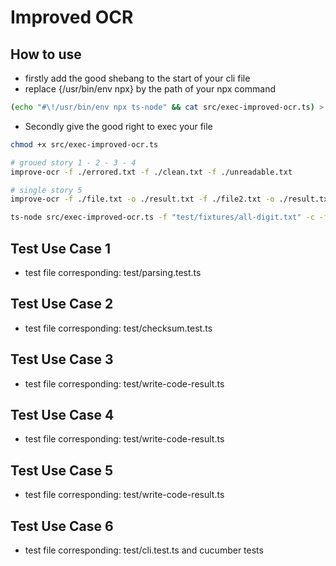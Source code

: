 # Improved OCR

## How to use

- firstly add the good shebang to the start of your cli file
- replace {/usr/bin/env npx} by the path of your npx command

```zsh
(echo "#\!/usr/bin/env npx ts-node" && cat src/exec-improved-ocr.ts) > src/exec-improved-ocr2.ts && mv src/exec-improved-ocr2.ts src/exec-improved-ocr.ts
```

- Secondly give the good right to exec your file

```zsh
chmod +x src/exec-improved-ocr.ts
```

```zsh
# groued story 1 - 2 - 3 - 4
improve-ocr -f ./errored.txt -f ./clean.txt -f ./unreadable.txt

# single story 5
improve-ocr -f ./file.txt -o ./result.txt -f ./file2.txt -o ./result.txt -f ./file3.txt -o ./result.txt

ts-node src/exec-improved-ocr.ts -f "test/fixtures/all-digit.txt" -c -f "test/fixtures/complete-entries/two-complete-entries.txt"
```


## Test Use Case 1
- test file corresponding: test/parsing.test.ts

## Test Use Case 2
- test file corresponding: test/checksum.test.ts

## Test Use Case 3
- test file corresponding: test/write-code-result.ts

## Test Use Case 4
- test file corresponding: test/write-code-result.ts

## Test Use Case 5
- test file corresponding: test/write-code-result.ts

## Test Use Case 6
- test file corresponding: test/cli.test.ts and cucumber tests
